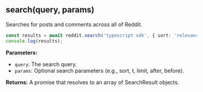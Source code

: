 ## search(query, params)

Searches for posts and comments across all of Reddit.

```typescript
const results = await reddit.search('typescript sdk', { sort: 'relevance' });
console.log(results);
```

**Parameters:**

- `query`: The search query.
- `params`: Optional search parameters (e.g., sort, t, limit, after, before).

**Returns:** A promise that resolves to an array of SearchResult objects.